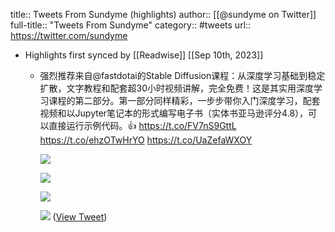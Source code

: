 title:: Tweets From Sundyme (highlights)
author:: [[@sundyme on Twitter]]
full-title:: "Tweets From Sundyme"
category:: #tweets
url:: https://twitter.com/sundyme

- Highlights first synced by [[Readwise]] [[Sep 10th, 2023]]
	- 强烈推荐来自@fastdotai的Stable Diffusion课程：从深度学习基础到稳定扩散，文字教程和配套超30小时视频讲解，完全免费！这是其实用深度学习课程的第二部分。第一部分同样精彩，一步步带你入门深度学习，配套视频和以Jupyter笔记本的形式编写电子书（实体书亚马逊评分4.8），可以直接运行示例代码。👍 https://t.co/FV7nS9GttL https://t.co/ehzOTwHrYO https://t.co/UaZefaWXOY
	  
	  ![](https://pbs.twimg.com/media/FtIfBa9akAIoxRa.jpg)
	  
	  ![](https://pbs.twimg.com/media/FtIfBbfaMAEfowh.jpg)
	  
	  ![](https://pbs.twimg.com/media/FtIfBb7aUAAoROn.jpg)
	  
	  ![](https://pbs.twimg.com/media/FtIfBcbaUAExUfR.jpg) ([View Tweet](https://twitter.com/sundyme/status/1644412311988473856))